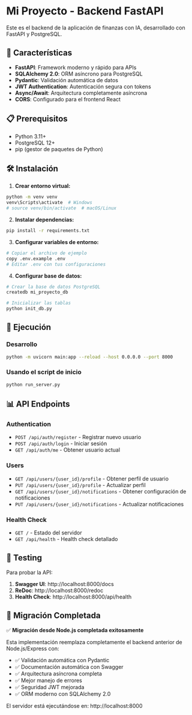# Mi Proyecto - Backend FastAPI

Este es el backend de la aplicación de finanzas con IA, desarrollado con FastAPI y PostgreSQL.

## 🚀 Características

- **FastAPI**: Framework moderno y rápido para APIs
- **SQLAlchemy 2.0**: ORM asíncrono para PostgreSQL
- **Pydantic**: Validación automática de datos
- **JWT Authentication**: Autenticación segura con tokens
- **Async/Await**: Arquitectura completamente asíncrona
- **CORS**: Configurado para el frontend React

## 📋 Prerequisitos

- Python 3.11+
- PostgreSQL 12+
- pip (gestor de paquetes de Python)

## 🛠️ Instalación

1. **Crear entorno virtual:**
```bash
python -m venv venv
venv\Scripts\activate  # Windows
# source venv/bin/activate  # macOS/Linux
```

2. **Instalar dependencias:**
```bash
pip install -r requirements.txt
```

3. **Configurar variables de entorno:**
```bash
# Copiar el archivo de ejemplo
copy .env.example .env
# Editar .env con tus configuraciones
```

4. **Configurar base de datos:**
```bash
# Crear la base de datos PostgreSQL
createdb mi_proyecto_db

# Inicializar las tablas
python init_db.py
```

## 🚦 Ejecución

### Desarrollo
```bash
python -m uvicorn main:app --reload --host 0.0.0.0 --port 8000
```

### Usando el script de inicio
```bash
python run_server.py
```

## 📊 API Endpoints

### Authentication
- `POST /api/auth/register` - Registrar nuevo usuario
- `POST /api/auth/login` - Iniciar sesión
- `GET /api/auth/me` - Obtener usuario actual

### Users
- `GET /api/users/{user_id}/profile` - Obtener perfil de usuario
- `PUT /api/users/{user_id}/profile` - Actualizar perfil
- `GET /api/users/{user_id}/notifications` - Obtener configuración de notificaciones
- `PUT /api/users/{user_id}/notifications` - Actualizar notificaciones

### Health Check
- `GET /` - Estado del servidor
- `GET /api/health` - Health check detallado

## 🧪 Testing

Para probar la API:

1. **Swagger UI**: http://localhost:8000/docs
2. **ReDoc**: http://localhost:8000/redoc
3. **Health Check**: http://localhost:8000/api/health

## 🔄 Migración Completada

✅ **Migración desde Node.js completada exitosamente**

Esta implementación reemplaza completamente el backend anterior de Node.js/Express con:

- ✅ Validación automática con Pydantic
- ✅ Documentación automática con Swagger
- ✅ Arquitectura asíncrona completa
- ✅ Mejor manejo de errores
- ✅ Seguridad JWT mejorada
- ✅ ORM moderno con SQLAlchemy 2.0

El servidor está ejecutándose en: http://localhost:8000 